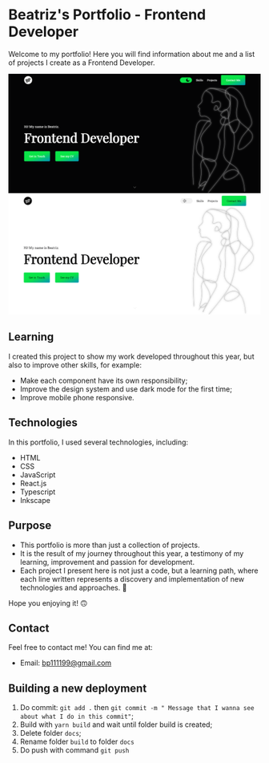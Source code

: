# Beatriz's Portfolio - Frontend Developer

Welcome to my portfolio! Here you will find information about me and a list of projects I create as a Frontend Developer.

![Portfolio Image 1](./public/img/portfolio_dark.png)
![Portfolio Image 2](./public/img/portfolio_light.png)

## Learning

I created this project to show my work developed throughout this year, but also to improve other skills, for example:

- Make each component have its own responsibility;
- Improve the design system and use dark mode for the first time;
- Improve mobile phone responsive.

## Technologies

In this portfolio, I used several technologies, including:

- HTML
- CSS
- JavaScript
- React.js
- Typescript
- Inkscape

## Purpose

- This portfolio is more than just a collection of projects.
- It is the result of my journey throughout this year, a testimony of my learning, improvement and passion for development.
- Each project I present here is not just a code, but a learning path, where each line written represents a discovery and implementation of new technologies and approaches. 🥰

Hope you enjoying it! 🙃

## Contact

Feel free to contact me! You can find me at:

- Email: [bp111199@gmail.com](mailto:bp111199@gmail.com)

## Building a new deployment

1. Do commit: `git add .` then `git commit -m " Message that I wanna see about what I do in this commit"`;
2. Build with `yarn build` and wait until folder build is created;
3. Delete folder `docs`;
4. Rename folder `build` to folder `docs`
5. Do push with command `git push`
